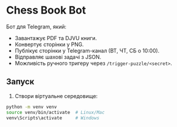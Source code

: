 # Chess Book Bot

Бот для Telegram, який:

- Завантажує PDF та DJVU книги.
- Конвертує сторінки у PNG.
- Публікує сторінки у Telegram-канал (ВТ, ЧТ, СБ о 10:00).
- Відправляє шахові задачі з JSON.
- Можливість ручного тригеру через `/trigger-puzzle/<secret>`.

## Запуск

1. Створи віртуальне середовище:
```bash
python -m venv venv
source venv/bin/activate  # Linux/Mac
venv\Scripts\activate     # Windows

